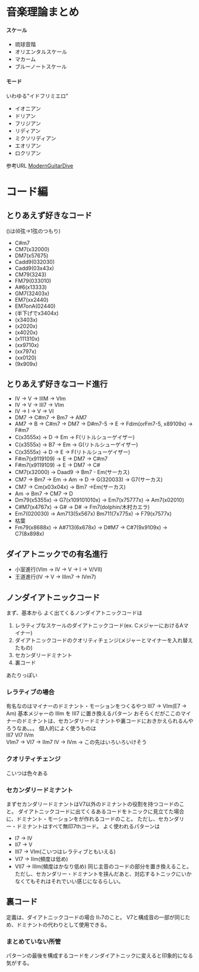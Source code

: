 # 音楽理論まとめ


#### スケール
* 琉球音階
* オリエンタルスケール
* マカーム
* ブルーノートスケール

#### モード
いわゆる"イドフリミエロ"
* イオニアン
* ドリアン
* フリジアン
* リディアン
* ミクソリディアン
* エオリアン
* ロクリアン

参考URL [ModernGuitarDive](https://modern-guitar-dive.jp/1671 "ModernGuitarDive")



# コード編


## とりあえず好きなコード
()は(6弦->1弦のつもり)
* C#m7
* CM7(x32000)
* DM7(x57675)
* Cadd9(032030)
* Cadd9(03x43x)
* CM79(3243)
* FM79(033010)
* A#6(x13333)
* GM7(32403x)
* EM7(xx2440)
* EM7onA(02440)
* (半下げでx3404x)
* (x3403x)
* (x2020x)
* (x4020x)
* (x111310x)
* (xx9710x)
* (xx797x)
* (xx0120)
* (9x909x)
## とりあえず好きなコード進行
* IV -> V -> IIIM -> VIm
* IV -> V -> III7 -> VIm
* IV -> I -> V -> VI
* DM7 -> C#m7 -> Bm7 -> AM7
* AM7 -> B -> C#m7 -> DM7 -> D#m7-5 -> E -> Fdim(orFm7-5, x89109x) -> F#m7
* C(x3555x) -> D -> Em -> F(リトルシューゲイザー)
* C(x3555x) -> B7 -> Em -> G(リトルシューゲイザー)
* C(x3555x) -> D -> E -> F(リトルシューゲイザー)
* F#m7(x9119109) -> E -> DM7 -> C#m7 
* F#m7(x9119109) -> E -> DM7 -> C#
* CM7(x32000) -> Daad9 -> Bm7 - Em(サーカス)
* CM7 -> Bm7 -> Em -> Am -> D -> G(320033) -> G7(サーカス)
* CM7 -> Cm(x03x04x) -> Bm7 ->Em(サーカス)
* Am -> Bm7 -> CM7 -> D
* Dm79(x5355x) -> G7(x109101010x) -> Em7(x75777x) -> Am7(x02010)
* C#M7(x4767x) -> G# -> D# -> Fm7(dolphin/木村カエラ)
* Em7(020030) -> Am713(5x567x) Bm711(7x775x) -> F79(x7577x)
* 枯葉
* Fm79(x8688x) -> A#713(6x678x) -> D#M7 -> C#7(9x9109x) -> C7(8x898x) 

## ダイアトニックでの有名進行

* 小室進行(VIm -> IV -> V -> I -> V/VII)
* 王道進行(IV -> V -> IIIm7 -> IVm7)

## ノンダイアトニックコード
まず、基本から
よく出てくるノンダイアトニックコードは
1. レラティブなスケールのダイアトニックコード(ex. CメジャーにおけるAマイナー)
1. ダイアトニックコードのクオリティチェンジ(メジャーとマイナーを入れ替えたもの)
1. セカンダリードミナント
1. 裏コード

あたりっぽい

### レラティブの場合
有名なのはマイナーのドミナント・モーションをつくるやつ
III7 -> VIm(E7 -> Am)
基本メジャーの
IIIm を III7
に置き換えるパターン
おそらくだがここのマイナーのドミナントは、セカンダリードミナントや裏コードにおきかえられるんやろうなあ。。。
個人的によく使うものは  
III7 VI7 IVm  
VIm7 -> VI7 -> IIm7
IV -> IVm -> この先はいろいろいけそう

### クオリティチェンジ
こいつは色々ある

### セカンダリードミナント
まずセカンダリードミナントはV7以外のドミナントの役割を持つコードのこと。
ダイアトニックコードに出てくるあるコードをトニックに見立てた場合に、ドミナント・モーションをが作れるコードのこと。
ただし、セカンダリー・ドミナントはすべて無印7thコード。
よく使われるパターンは
* I7 -> IV
* II7 -> V
* III7 -> VIm(こいつはレラティブともいえる)
* VI7 -> IIm(頻度は低め)
* VII7 -> IIIm(頻度はかなり低め)
同じ主音のコードの部分を置き換えること。
ただし、セカンダリー・ドミナントを挟んだあと、対応するトニックにいかなくてもそれはそれでいい感じになるらしい。

## 裏コード
定義は、ダイアトニックコードの場合
II♭7のこと。
V7と構成音の一部が同じため、ドミナントの代わりとして使用できる。

### まとめていない所管
パターンの最後を構成するコードをノンダイアトニックに変えると印象的になる気がする。

